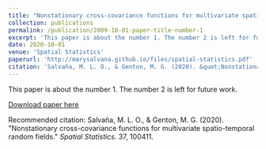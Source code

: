 ```yaml
---
title: "Nonstationary cross-covariance functions for multivariate spatio-temporal random fields"
collection: publications
permalink: /publication/2009-10-01-paper-title-number-1
excerpt: 'This paper is about the number 1. The number 2 is left for future work.'
date: 2020-10-01
venue: 'Spatial Statistics'
paperurl: 'http://marysalvana.github.io/files/spatial-statistics.pdf'
citation: 'Salvaña, M. L. O., & Genton, M. G. (2020). &quot;Nonstationary cross-covariance functions for multivariate spatio-temporal random fields.&quot; <i>Spatial Statistics</i>. 37, 100411.'
---
```

This paper is about the number 1. The number 2 is left for future work.

[Download paper here](http://marysalvana.github.io/files/spatial-statistics.pdf)

Recommended citation: Salvaña, M. L. O., & Genton, M. G. (2020). "Nonstationary cross-covariance functions for multivariate spatio-temporal random fields." <i>Spatial Statistics</i>. 37, 100411.

